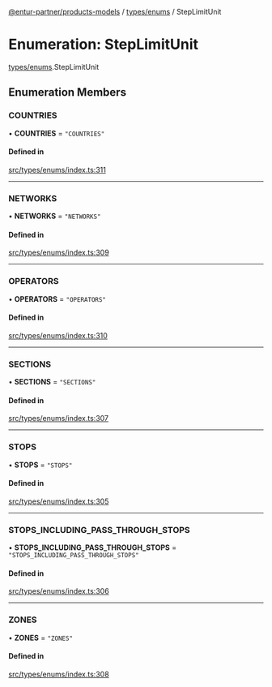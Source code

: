 [@entur-partner/products-models](../README.md) / [types/enums](../modules/types_enums.md) / StepLimitUnit

# Enumeration: StepLimitUnit

[types/enums](../modules/types_enums.md).StepLimitUnit

## Enumeration Members

### COUNTRIES

• **COUNTRIES** = ``"COUNTRIES"``

#### Defined in

[src/types/enums/index.ts:311](https://github.com/entur/products-models/blob/main/src/types/enums/index.ts#L311)

___

### NETWORKS

• **NETWORKS** = ``"NETWORKS"``

#### Defined in

[src/types/enums/index.ts:309](https://github.com/entur/products-models/blob/main/src/types/enums/index.ts#L309)

___

### OPERATORS

• **OPERATORS** = ``"OPERATORS"``

#### Defined in

[src/types/enums/index.ts:310](https://github.com/entur/products-models/blob/main/src/types/enums/index.ts#L310)

___

### SECTIONS

• **SECTIONS** = ``"SECTIONS"``

#### Defined in

[src/types/enums/index.ts:307](https://github.com/entur/products-models/blob/main/src/types/enums/index.ts#L307)

___

### STOPS

• **STOPS** = ``"STOPS"``

#### Defined in

[src/types/enums/index.ts:305](https://github.com/entur/products-models/blob/main/src/types/enums/index.ts#L305)

___

### STOPS\_INCLUDING\_PASS\_THROUGH\_STOPS

• **STOPS\_INCLUDING\_PASS\_THROUGH\_STOPS** = ``"STOPS_INCLUDING_PASS_THROUGH_STOPS"``

#### Defined in

[src/types/enums/index.ts:306](https://github.com/entur/products-models/blob/main/src/types/enums/index.ts#L306)

___

### ZONES

• **ZONES** = ``"ZONES"``

#### Defined in

[src/types/enums/index.ts:308](https://github.com/entur/products-models/blob/main/src/types/enums/index.ts#L308)
